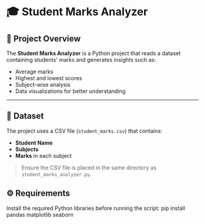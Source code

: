 # 🎓 Student Marks Analyzer

## 📌 Project Overview
The **Student Marks Analyzer** is a Python project that reads a dataset containing students' marks and generates insights such as:
- Average marks
- Highest and lowest scores
- Subject-wise analysis
- Data visualizations for better understanding

---

## 📂 Dataset
The project uses a CSV file (`student_marks.csv`) that contains:
- **Student Name**
- **Subjects**
- **Marks** in each subject

> Ensure the CSV file is placed in the same directory as `student_marks_analyzer.py`.

## ⚙️ Requirements
Install the required Python libraries before running the script:
pip install pandas matplotlib seaborn

